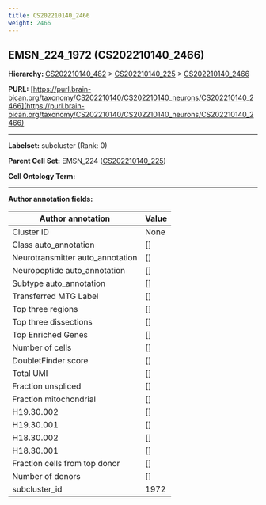 ```yaml
---
title: CS202210140_2466
weight: 2466
---
```

## EMSN_224_1972 (CS202210140_2466)
<b>Hierarchy: </b>
[CS202210140_482](../CS202210140_482) >
[CS202210140_225](../CS202210140_225) >
[CS202210140_2466](../CS202210140_2466)

**PURL:** [https://purl.brain-bican.org/taxonomy/CS202210140/CS202210140_neurons/CS202210140_2466](https://purl.brain-bican.org/taxonomy/CS202210140/CS202210140_neurons/CS202210140_2466)

---


**Labelset:** subcluster (Rank: 0)

**Parent Cell Set:** EMSN_224 ([CS202210140_225](../CS202210140_225))



**Cell Ontology Term:** 

[MARKER GENES.]: #


---

[TRANSFERRED ANNOTATIONS.]: #


[AUTHOR ANNOTATION FIELDS.]: #


**Author annotation fields:**

| Author annotation | Value |
|-------------------|-------|
|Cluster ID|None|
|Class auto_annotation|[]|
|Neurotransmitter auto_annotation|[]|
|Neuropeptide auto_annotation|[]|
|Subtype auto_annotation|[]|
|Transferred MTG Label|[]|
|Top three regions|[]|
|Top three dissections|[]|
|Top Enriched Genes|[]|
|Number of cells|[]|
|DoubletFinder score|[]|
|Total UMI|[]|
|Fraction unspliced|[]|
|Fraction mitochondrial|[]|
|H19.30.002|[]|
|H19.30.001|[]|
|H18.30.002|[]|
|H18.30.001|[]|
|Fraction cells from top donor|[]|
|Number of donors|[]|
|subcluster_id|1972|
